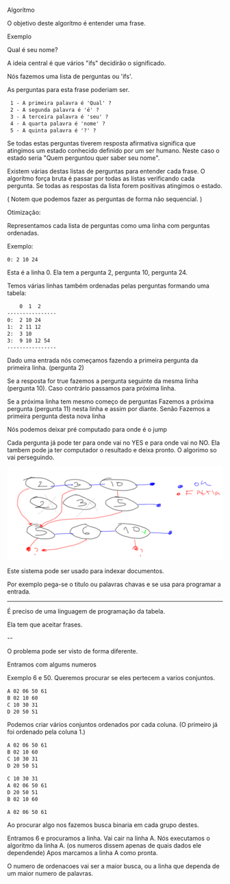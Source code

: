 

Algorítmo

O objetivo deste algorítmo é entender uma frase.

Exemplo

Qual é seu nome?

A ideia central é que vários "ifs" decidirão o significado.

Nós fazemos uma lista de perguntas ou 'ifs'.

As perguntas para esta frase poderiam ser.
```
 1 - A primeira palavra é 'Qual' ?
 2 - A segunda palavra é 'é' ? 
 3 - A terceira palavra é 'seu' ? 
 4 - A quarta palavra é 'nome' ?  
 5 - A quinta palavra é '?' ? 
```

Se todas estas perguntas tiverem resposta afirmativa
significa que atingimos um estado conhecido definido
por um ser humano. Neste caso o estado seria
"Quem perguntou quer saber seu nome".

Existem várias destas listas de perguntas para entender 
cada frase.
O algorítmo força bruta é passar por todas as listas
verificando cada pergunta. Se todas as respostas 
da lista forem positivas atingimos o estado.

(
 Notem que podemos fazer as perguntas de forma não sequencial.
)


Otimização:

Representamos cada lista de perguntas como uma linha
com perguntas ordenadas.

Exemplo:
```
0: 2 10 24  
```

Esta é a linha 0.
Ela tem a pergunta 2, pergunta 10, pergunta 24.

Temos várias linhas também ordenadas pelas perguntas
formando uma tabela:

```
    0  1  2
----------------
0:  2 10 24
1:  2 11 12
2:  3 10
3:  9 10 12 54
----------------
```

Dado uma entrada nós começamos fazendo a primeira 
pergunta da primeira linha. (pergunta 2)

Se a resposta for true fazemos a pergunta seguinte da 
mesma linha (pergunta 10). Caso contrário passamos para 
próxima linha.

Se a próxima linha tem mesmo começo de perguntas 
  Fazemos a próxima pergunta (pergunta 11) nesta linha
  e assim por diante.
Senão
  Fazemos a primeira pergunta desta nova linha


Nós podemos deixar pré computado para onde é o jump

Cada pergunta já pode ter para onde vai no YES e para onde vai no NO.
Ela tambem pode ja ter computador o resultado e deixa pronto.
O algorimo so vai perseguindo.

![states.png](states.png)


Este sistema pode ser usado para indexar documentos.

Por exemplo pega-se o titulo ou palavras chavas e se usa
para programar a entrada.

----

É preciso de uma linguagem de programação da tabela.

Ela tem que aceitar frases.


-- 

O problema pode ser visto de forma diferente.


Entramos com algums numeros

Exemplo 6 e 50.
Queremos procurar se eles pertecem a varios conjuntos.

```
A 02 06 50 61
B 02 10 60
C 10 30 31
D 20 50 51
```

Podemos criar vários conjuntos ordenados por cada coluna.
(O primeiro já foi ordenado pela coluna 1.)

```
A 02 06 50 61
B 02 10 60
C 10 30 31
D 20 50 51
```

```
C 10 30 31
A 02 06 50 61
D 20 50 51
B 02 10 60
```

```
A 02 06 50 61
```
Ao procurar algo nos fazemos busca binaria
em cada grupo destes.

Entramos 6 e procuramos a linha. Vai cair na linha A.
Nós executamos o algoritmo da linha A. 
(os numeros dissem apenas de quais dados ele dependende)
Apos marcamos a linha A como pronta.



O numero de ordenacoes vai ser a maior busca, ou a linha que dependa de um maior numero de palavras.






